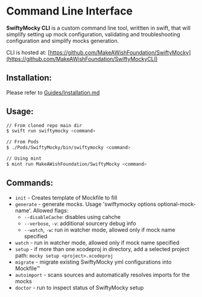 # Command Line Interface

**SwiftyMocky CLI** is a custom command line tool, writtten in swift, that will simplify setting up mock configuration, validating and troubleshooting configuration and simplify mocks generation.

CLI is hosted at: [https://github.com/MakeAWishFoundation/SwiftyMocky](https://github.com/MakeAWishFoundation/SwiftyMockyCLI)

## Installation:

Please refer to [Guides/Installation.md](./Installation.md#installation-cli)

## Usage:

```bash
// From cloned repo main dir
$ swift run swiftymocky <command>

// From Pods
$ ./Pods/SwiftyMocky/bin/swiftymocky <command>

// Using mint
$ mint run MakeAWishFoundation/SwiftyMocky <command>
```

## Commands:

+ `init` - Creates template of Mockfile to fill
+ `generate` - generate mocks. Usage 'swiftymocky options optional-mock-name'. Allowed flags:
    + `--disableCache`: disables using cahche
    + `--verbose`, `-v`: additional sourcery debug info
    + `--watch`, `-w`: run in watcher mode, allowed only if mock name specified
+ `watch` - run in watcher mode, allowed only if mock name specified
+ `setup` - if more than one xcodeproj in directory, add a selected project path:  `mocky setup <project>.xcodeproj`
+ `migrate` - migrate existing SwiftyMocky yml configurations into Mockfile™
+ `autoimport` - scans sources and automatically resolves imports for the mocks
+ `doctor` - run to inspect status of SwiftyMocky setup

